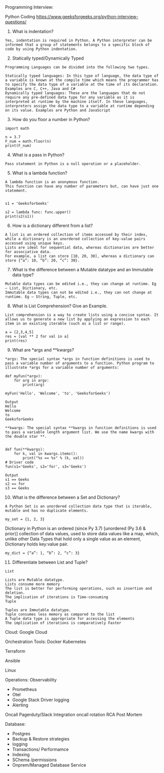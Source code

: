 
Programming Interview:

Python Coding 
https://www.geeksforgeeks.org/python-interview-questions/
1. What is indentation?
```
Yes, indentation is required in Python. A Python interpreter can be informed that a group of statements belongs to a specific block of code by using Python indentation.
```
2. Statically typed/Dynamically Typed
```
Programming Languages can be divided into the following two types.

Statically typed languages: In this type of language, the data type of a variable is known at the compile time which means the programmer has to specify the data type of a variable at the time of its declaration. Examples are C, C++, Java and C#
Dynamically typed languages: These are the languages that do not require any pre-defined data type for any variable as it is interpreted at runtime by the machine itself. In these languages, interpreters assign the data type to a variable at runtime depending on its value. Examples are Python and JavaScript
```

3. How do you floor a number in Python?
```
import math

n = 3.7
F_num = math.floor(n)
print(F_num) 
```

4. What is a pass in Python?
```
Pass statement in Python is a null operation or a placeholder.
```

5. What is a lambda function?
```
A lambda function is an anonymous function. 
This function can have any number of parameters but, can have just one statement.


s1 = 'GeeksforGeeks'

s2 = lambda func: func.upper()
print(s2(s1))
```
6. How is a dictionary different from a list?
```
A list is an ordered collection of items accessed by their index, while a dictionary is an unordered collection of key-value pairs accessed using unique keys. 
Lists are ideal for sequential data, whereas dictionaries are better for associative data. 
For example, a list can store [10, 20, 30], whereas a dictionary can store {“a”: 10, “b”: 20, “c”: 30}.
```

7. What is the difference between a Mutable datatype and an Immutable data type?
```
Mutable data types can be edited i.e., they can change at runtime. Eg – List, Dictionary, etc.
Immutable data types can not be edited i.e., they can not change at runtime. Eg – String, Tuple, etc.
```
8. What is List Comprehension? Give an Example.
```
List comprehension is a way to create lists using a concise syntax. It allows us to generate a new list by applying an expression to each item in an existing iterable (such as a list or range).

a = [2,3,4,5]
res = [val ** 2 for val in a]
print(res)
```
9. What are *args and **kwargs?
```
*args: The special syntax *args in function definitions is used to pass a variable number of arguments to a function. Python program to illustrate *args for a variable number of arguments:

def myFun(*argv):
    for arg in argv:
        print(arg)

myFun('Hello', 'Welcome', 'to', 'GeeksforGeeks')

Output
Hello
Welcome
to
GeeksforGeeks
```

```
**kwargs: The special syntax **kwargs in function definitions is used to pass a variable length argument list. We use the name kwargs with the double star **.


def fun(**kwargs):
    for k, val in kwargs.items():
        print("%s == %s" % (k, val))
# Driver code
fun(s1='Geeks', s2='for', s3='Geeks')

Output
s1 == Geeks
s2 == for
s3 == Geeks
```
10. What is the difference between a Set and Dictionary?
```
A Python Set is an unordered collection data type that is iterable, mutable and has no duplicate elements.

my_set = {1, 2, 3}
```
Dictionary in Python is an ordered (since Py 3.7) [unordered (Py 3.6 & prior)] collection of data values, used to store data values like a map, which, unlike other Data Types that hold only a single value as an element, Dictionary holds key:value pair.
```
my_dict = {“a”: 1, “b”: 2, “c”: 3}
```
11. Differentiate between List and Tuple?

```
List

Lists are Mutable datatype.
Lists consume more memory
The list is better for performing operations, such as insertion and deletion.
The implication of iterations is Time-consuming
Tuple

Tuples are Immutable datatype.
Tuple consumes less memory as compared to the list
A Tuple data type is appropriate for accessing the elements
The implication of iterations is comparatively Faster
```

Cloud:
Google Cloud


Orchestration Tools:
Docker
Kubernetes

Terraform

Ansible 

Linux


Operations:
Observability 
- Prometheus 
- Otel 
- Google Stack Driver logging 
- Alerting 

Oncall 
Pagerduty/Slack Integration
oncall rotation 
RCA
Post Mortem 

Database:
- Postgres
- Backup & Restore strategies 
- logging 
- Transactions/ Performamce 
- Indexing 
- SChema /permissions 
- Onprem/Managed Database Service 


